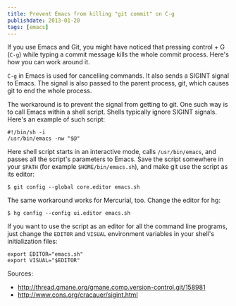 ```yaml
---
title: Prevent Emacs from killing "git commit" on C-g
publishdate: 2013-01-20
tags: [emacs]
---
```


If you use Emacs and Git, you might have noticed that pressing control +
G (`C-g`) while typing a commit message kills the whole commit process.
Here's how you can work around it.

<!--more-->

`C-g` in Emacs is used for cancelling commands. It also sends a SIGINT
signal to Emacs. The signal is also passed to the parent process, git,
which causes git to end the whole process.

The workaround is to prevent the signal from getting to git. One such
way is to call Emacs within a shell script. Shells typically ignore
SIGINT signals. Here's an example of such script:

    #!/bin/sh -i
    /usr/bin/emacs -nw "$@"

Here shell script starts in an interactive mode, calls `/usr/bin/emacs`,
and passes all the script's parameters to Emacs. Save the script
somewhere in your `$PATH` (for example `$HOME/bin/emacs.sh`), and make
git use the script as its editor:

    $ git config --global core.editor emacs.sh

The same workaround works for Mercurial, too. Change the editor for hg:

    $ hg config --config ui.editor emacs.sh

If you want to use the script as an editor for all the command line
programs, just change the `EDITOR` and `VISUAL` environment variables in
your shell's initialization files:

    export EDITOR="emacs.sh"
    export VISUAL="$EDITOR"

Sources:

-   <http://thread.gmane.org/gmane.comp.version-control.git/158981>
-   <http://www.cons.org/cracauer/sigint.html>
